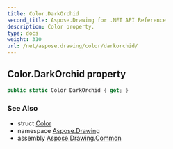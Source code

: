 ```yaml
---
title: Color.DarkOrchid
second_title: Aspose.Drawing for .NET API Reference
description: Color property. 
type: docs
weight: 310
url: /net/aspose.drawing/color/darkorchid/
---
```

## Color.DarkOrchid property

```csharp
public static Color DarkOrchid { get; }
```

### See Also

* struct [Color](../)
* namespace [Aspose.Drawing](../../color/)
* assembly [Aspose.Drawing.Common](../../../)


